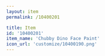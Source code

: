 ```yaml
---
layout: item
permalink: /10400201

title: Item
id: '10400201'
item_name: 'Chubby Dino Face Paint'
icon_url: 'customize/10400190.png'
---
```

